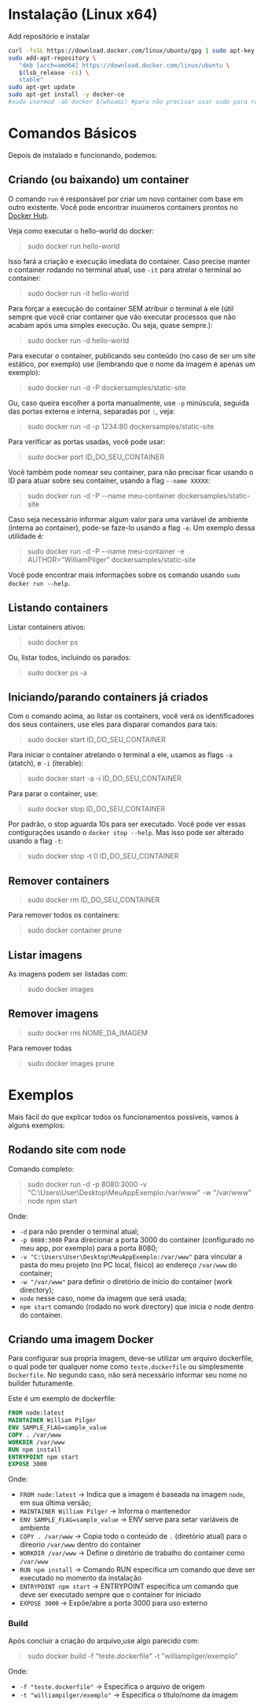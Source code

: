 # Instalação (Linux x64)

Add repositório e instalar

```sh
curl -fsSL https://download.docker.com/linux/ubuntu/gpg | sudo apt-key add -
sudo add-apt-repository \
   "deb [arch=amd64] https://download.docker.com/linux/ubuntu \
   $(lsb_release -cs) \
   stable"
sudo apt-get update
sudo apt-get install -y docker-ce
#sudo usermod -aG docker $(whoami) #para não precisar usar sudo para rodar o docker (não funcionou)
```

# Comandos Básicos

Depois de instalado e funcionando, podemos:

## Criando (ou baixando) um container

O comando `run` é responsável por criar um novo container com base em outro existente. Você pode encontrar inuúmeros containers prontos no [Docker Hub](https://hub.docker.com/).

Veja como executar o hello-world do docker:

> sudo docker run hello-world

Isso fará a criação e execução imediata do container. Caso precise manter o container rodando no terminal atual, use `-it` para atrelar o terminal ao container:

> sudo docker run -it hello-world

Para forçar a execução do container SEM atribuir o terminal à ele (útil sempre que você criar container que vão executar processos que não acabam após uma simples execução. Ou seja, quase sempre.):

> sudo docker run -d hello-world

Para executar o container, publicando seu conteúdo (no caso de ser um site estático, por exemplo) use (lembrando que o nome da imagem é apenas um exemplo):

> sudo docker run -d -P dockersamples/static-site

Ou, caso queira escolher a porta manualmente, use `-p` minúscula, seguida das portas externa e interna, separadas por `:`, veja:

> sudo docker run -d -p 1234:80 dockersamples/static-site

Para verificar as portas usadas, você pode usar:

> sudo docker port ID_DO_SEU_CONTAINER

Você também pode nomear seu container, para não precisar ficar usando o ID para atuar sobre seu container, usando a flag `--name XXXXX`:

> sudo docker run -d -P --name meu-container dockersamples/static-site

Caso seja necessário informar algum valor para uma variável de ambiente (interna ao container), pode-se faze-lo usando a flag `-e`. Um exemplo dessa utilidade é:

> sudo docker run -d -P --name meu-container -e AUTHOR="WilliamPilger" dockersamples/static-site

Você pode encontrar mais informações sobre os comando usando `sudo docker run --help`.

## Listando containers

Listar containers ativos:

> sudo docker ps

Ou, listar todos, incluindo os parados:

> sudo docker ps -a


## Iniciando/parando containers já criados

Com o comando acima, ao listar os containers, você verá os identificadores dos seus containers, use eles para disparar comandos para tais:

> sudo docker start ID_DO_SEU_CONTAINER

Para iniciar o container atrelando o terminal a ele, usamos as flags `-a` (atatch), e `-i` (iterable):

> sudo docker start -a -i ID_DO_SEU_CONTAINER

Para parar o container, use:

> sudo docker stop ID_DO_SEU_CONTAINER

Por padrão, o stop aguarda 10s para ser executado. Você pode ver essas contigurações usando o `docker stop --help`. Mas isso pode ser alterado usando a flag `-t`:

> sudo docker stop -t 0 ID_DO_SEU_CONTAINER


## Remover containers

> sudo docker rm ID_DO_SEU_CONTAINER

Para remover todos os containers:

> sudo docker container prune


## Listar imagens

As imagens podem ser listadas com:

> sudo docker images

## Remover imagens

> sudo docker rmi NOME_DA_IMAGEM

Para remover todas

> sudo docker images prune


# Exemplos

Mais fácil do que explicar todos os funcionamentos possíveis, vamos à alguns exemplos:

## Rodando site com node

Comando completo:

> sudo docker run -d -p 8080:3000 -v "C:\Users\User\Desktop\MeuAppExemplo:/var/www" -w "/var/www" node npm start

Onde:
   - `-d` para não prender o terminal atual;
   - `-p 8080:3000` Para direcionar a porta 3000 do container (configurado no meu app, por exemplo) para a porta 8080;
   - `-v "C:\Users\User\Desktop\MeuAppExemplo:/var/www"` para vincular a pasta do meu projeto (no PC local, físico) ao endereço `/var/www` do container;
   - `-w "/var/www"` para definir o diretório de início do container (work directory);
   - `node` nesse caso, nome da imagem que será usada;
   - `npm start` comando (rodado no work directory) que inicia o node dentro do container.


## Criando uma imagem Docker

Para configurar sua propria imagem, deve-se utilizar um arquivo dockerfile, o qual pode ter qualquer nome como `teste.dockerfile` ou simplesmente `Dockerfile`. No segundo caso, não será necessário informar seu nome no builder futuramente.

Este é um exemplo de dockerfile:

```dockerfile
FROM node:latest
MAINTAINER William Pilger
ENV SAMPLE_FLAG=sample_value
COPY . /var/www
WORKDIR /var/www
RUN npm install
ENTRYPOINT npm start
EXPOSE 3000
```

Onde:
   - `FROM node:latest` -> Indica que a imagem é baseada na imagem `node`, em sua última versão;
   - `MAINTAINER William Pilger` -> Informa o mantenedor
   - `ENV SAMPLE_FLAG=sample_value` -> ENV serve para setar variáveis de ambiente
   - `COPY . /var/www` -> Copia todo o conteúdo de `.` (diretório atual) para o direorio `/var/www` dentro do container
   - `WORKDIR /var/www` -> Define o diretório de trabalho do container como `/var/www`
   - `RUN npm install` -> Comando RUN especifica um comando que deve ser executado no momento da instalação
   - `ENTRYPOINT npm start` -> ENTRYPOINT especifica um comando que deve ser executado sempre que o container for iniciado
   - `EXPOSE 3000` -> Expõe/abre a porta 3000 para uso externo

### Build

Após concluir a criação do arquivo,use algo parecido com:

> sudo docker build -f "teste.dockerfile" -t "williampilger/exemplo"

Onde:
   - `-f "teste.dockerfile"` -> Especifica o arquivo de origem
   - `-t "williampilger/exemplo"` -> Especifica o título/nome da imagem
